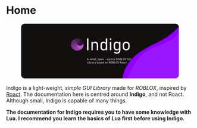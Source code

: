 # Home

<figure><img src=".gitbook/assets/image (1).png" alt=""><figcaption><p></p></figcaption></figure>

Indigo is a light-weight, _simple GUI Library_ made for _ROBLOX_, inspired by [Roact](https://roblox.github.io/roact/). The documentation here is centred around **Indigo**, and not Roact. Although small, Indigo is capable of many things.



**The documentation for Indigo requires you to have some knowledge with Lua. I recommend you learn the basics of Lua first before using Indigo.**
